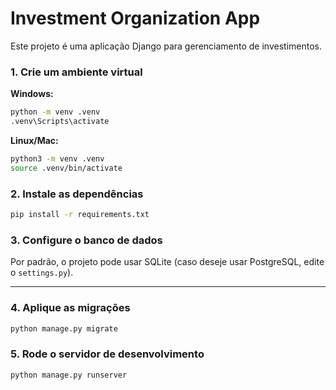 # Investment Organization App

Este projeto é uma aplicação Django para gerenciamento de investimentos.


### 1. Crie um ambiente virtual

**Windows:**
```bash
python -m venv .venv
.venv\Scripts\activate
```

**Linux/Mac:**
```bash
python3 -m venv .venv
source .venv/bin/activate
```

### 2. Instale as dependências

```bash
pip install -r requirements.txt
```

### 3. Configure o banco de dados

Por padrão, o projeto pode usar SQLite (caso deseje usar PostgreSQL, edite o `settings.py`).

---

### 4. Aplique as migrações

```bash
python manage.py migrate
```

### 5. Rode o servidor de desenvolvimento

```bash
python manage.py runserver
```

